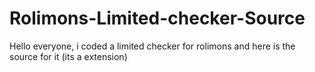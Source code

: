 # Rolimons-Limited-checker-Source
Hello everyone, i coded a limited checker for rolimons and here is the source for it (its a extension) 
